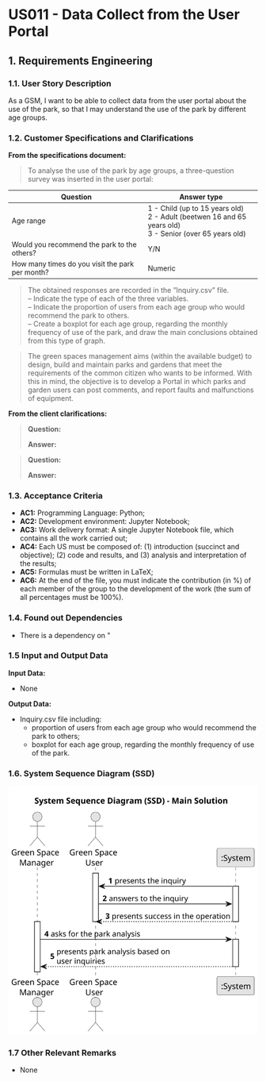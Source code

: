 # US011 - Data Collect from the User Portal


## 1. Requirements Engineering

### 1.1. User Story Description

As a GSM, I want to be able to collect data from the user portal
about the use of the park, so that I may understand the use of the park
by different age groups.

### 1.2. Customer Specifications and Clarifications 

**From the specifications document:**

> To analyse the use of the park by age groups,
a three-question survey was inserted in the user portal:

| Question                                        | Answer type                                                                                           |
|-------------------------------------------------|-------------------------------------------------------------------------------------------------------|
| Age range                                       | 1 - Child (up to 15 years old) <br/>2 - Adult (beetwen 16 and 65 years old) <br/>3 - Senior (over 65 years old) |
| Would you recommend the park to the others?     | Y/N                                                                                                   |
| How many times do you visit the park per month? | Numeric                                                                                               |

> The obtained responses are recorded in the ”Inquiry.csv” file.<br>
– Indicate the type of each of the three variables.<br>
– Indicate the proportion of users from each age group who would
recommend the park to others.<br>
– Create a boxplot for each age group, regarding the monthly frequency of use of the park, and draw the main conclusions obtained
from this type of graph.

> The green spaces management aims (within the available budget) to design,
build and maintain parks and gardens that meet the requirements of the
common citizen who wants to be informed. With this in mind, the objective
is to develop a Portal in which parks and garden users can post comments,
and report faults and malfunctions of equipment.


**From the client clarifications:**

> **Question:** 
>
> **Answer:** 

> **Question:** 
>
> **Answer:** 

### 1.3. Acceptance Criteria

* **AC1:** Programming Language: Python;
* **AC2:** Development environment: Jupyter Notebook;
* **AC3:** Work delivery format: A single Jupyter Notebook file, which contains
  all the work carried out;
* **AC4:** Each US must be composed of: (1) introduction (succinct and objective); (2) code and results, and (3) analysis and interpretation of the
  results;
* **AC5:** Formulas must be written in LaTeX;
* **AC6:** At the end of the file, you must indicate the contribution (in %) of each
  member of the group to the development of the work (the sum of all
  percentages must be 100%).

### 1.4. Found out Dependencies

* There is a dependency on "

### 1.5 Input and Output Data

**Input Data:**

* None

**Output Data:**

* Inquiry.csv file including:
  * proportion of users from each age group who would recommend the park to others;
  * boxplot for each age group, regarding the monthly frequency of use of the park.

### 1.6. System Sequence Diagram (SSD)

![System Sequence Diagram](svg/us011-system-sequence-diagram-main-solution.svg)

### 1.7 Other Relevant Remarks

* None